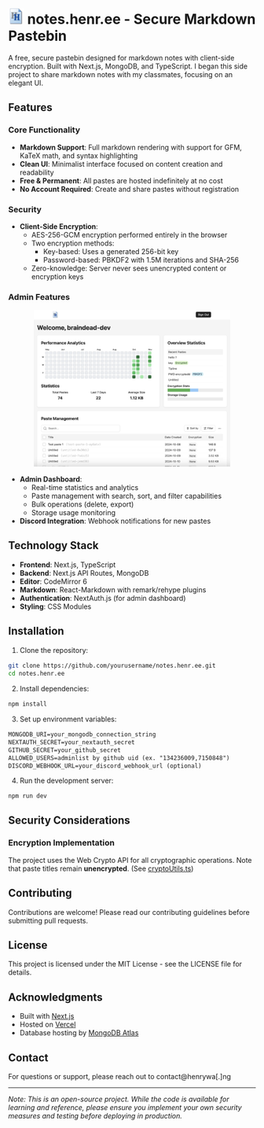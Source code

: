 # <img src="public/icon-192.png" alt="Icon" height="32"/> notes.henr.ee - Secure Markdown Pastebin

A free, secure pastebin designed for markdown notes with client-side encryption. Built with Next.js, MongoDB, and TypeScript. I began this side project to share markdown notes with my classmates, focusing on an elegant UI.

## Features

### Core Functionality
- **Markdown Support**: Full markdown rendering with support for GFM, KaTeX math, and syntax highlighting
- **Clean UI**: Minimalist interface focused on content creation and readability
- **Free & Permanent**: All pastes are hosted indefinitely at no cost
- **No Account Required**: Create and share pastes without registration

### Security
- **Client-Side Encryption**: 
  - AES-256-GCM encryption performed entirely in the browser
  - Two encryption methods:
    - Key-based: Uses a generated 256-bit key
    - Password-based: PBKDF2 with 1.5M iterations and SHA-256
  - Zero-knowledge: Server never sees unencrypted content or encryption keys

### Admin Features
<div align="center">
<img src="public/admin-dash.png" alt="Admin Dashboard" width="400"/>
</div>

- **Admin Dashboard**:
  - Real-time statistics and analytics
  - Paste management with search, sort, and filter capabilities
  - Bulk operations (delete, export)
  - Storage usage monitoring
- **Discord Integration**: Webhook notifications for new pastes

## Technology Stack

- **Frontend**: Next.js, TypeScript
- **Backend**: Next.js API Routes, MongoDB
- **Editor**: CodeMirror 6
- **Markdown**: React-Markdown with remark/rehype plugins
- **Authentication**: NextAuth.js (for admin dashboard)
- **Styling**: CSS Modules

## Installation

1. Clone the repository:
```bash
git clone https://github.com/yourusername/notes.henr.ee.git
cd notes.henr.ee
```

2. Install dependencies:
```bash
npm install
```

3. Set up environment variables:
```env
MONGODB_URI=your_mongodb_connection_string
NEXTAUTH_SECRET=your_nextauth_secret
GITHUB_SECRET=your_github_secret
ALLOWED_USERS=adminlist by github uid (ex. "134236009,7150848")
DISCORD_WEBHOOK_URL=your_discord_webhook_url (optional)
```

4. Run the development server:
```bash
npm run dev
``` 

## Security Considerations

### Encryption Implementation
The project uses the Web Crypto API for all cryptographic operations. Note that paste titles remain **unencrypted**.
(See [cryptoUtils.ts](utils/cryptoUtils.ts))

## Contributing

Contributions are welcome! Please read our contributing guidelines before submitting pull requests.

## License

This project is licensed under the MIT License - see the LICENSE file for details.

## Acknowledgments

- Built with [Next.js](https://nextjs.org)
- Hosted on [Vercel](https://vercel.com)
- Database hosting by [MongoDB Atlas](https://www.mongodb.com/atlas)

## Contact

For questions or support, please reach out to contact@henrywa[.]ng

---

*Note: This is an open-source project. While the code is available for learning and reference, please ensure you implement your own security measures and testing before deploying in production.*
